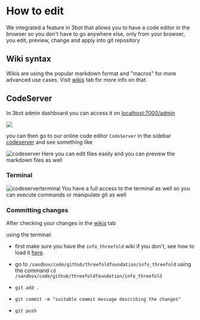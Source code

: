 # How to edit

We integrated a feature in 3bot that allows you to have a code editor in the browser so you don't have to go anywhere else, only from your browser, you edit, preview, change and apply into git repository

## Wiki syntax
Wikis are using the popular markdown format and "macros" for more advanced use cases. Visit [wikis](./wikis.md) tab for more info on that.

## CodeServer 

In 3bot admin dashboard you can access it on [localhost:7000/admin](localhost:7000/admin)

![](./images/admindashboard.png)

you can then go to our online code editor `CodeServer` in the sidebar [codeserver](http://localhost:7000/admin/#!/main/codeserver) and see something like

![codeserver](./images/codeserver.png)
Here you can edit files easily and you can preview the markdown files as well

### Terminal

![codeserverterminal](./images/codeserverterminal.png)
You have a full access to the terminal as well so you can execute commands or manipulate git as well


### Committing changes

After checking your changes in the [wikis](./wikis) tab


using the terminal:

- first make sure you have the `info_threefold` wiki if you don't, see how to load it [here](https://github.com/threefoldfoundation/info_threefold/blob/development_wikieditors/docs/wikieditors/wikis.md#how-to-load-info_threefold-wikis).
- go to `/sandbox/code/github/threefoldfoundation/info_threefold` using the command `cd /sandbox/code/github/threefoldfoundation/info_threefold`

- `git add .`
- `git commit -m "suitable commit message describing the changes"`
- `git push`



